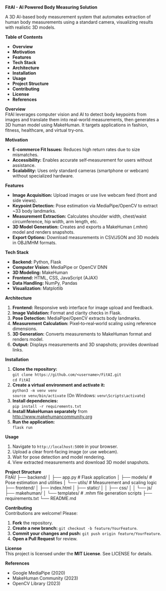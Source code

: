 **FitAI - AI Powered Body Measuring Solution**

A 3D AI-based body measurement system that automates extraction of human body measurements using a standard camera, visualizing results with realistic 3D models.

**Table of Contents**

- **Overview**
- **Motivation**
- **Features**
- **Tech Stack**
- **Architecture**
- **Installation**
- **Usage**
- **Project Structure**
- **Contributing**
- **License**
- **References**

**Overview**  
FitAI leverages computer vision and AI to detect body keypoints from images and translate them into real-world measurements, then generates a 3D human model using MakeHuman. It targets applications in fashion, fitness, healthcare, and virtual try‑ons.

**Motivation**  
- **E‑commerce Fit Issues:** Reduces high return rates due to size mismatches.  
- **Accessibility:** Enables accurate self‑measurement for users without assistance.  
- **Scalability:** Uses only standard cameras (smartphone or webcam) without specialized hardware.

**Features**  
- **Image Acquisition:** Upload images or use live webcam feed (front and side views).  
- **Keypoint Detection:** Pose estimation via MediaPipe/OpenCV to extract ~33 body landmarks.  
- **Measurement Extraction:** Calculates shoulder width, chest/waist circumference, hip width, arm length, etc.  
- **3D Model Generation:** Creates and exports a MakeHuman (.mhm) model and renders snapshots.  
- **Export Options:** Download measurements in CSV/JSON and 3D models in OBJ/MHM formats.

**Tech Stack**  
- **Backend:** Python, Flask  
- **Computer Vision:** MediaPipe or OpenCV DNN  
- **3D Modeling:** MakeHuman  
- **Frontend:** HTML, CSS, JavaScript (AJAX)  
- **Data Handling:** NumPy, Pandas  
- **Visualization:** Matplotlib  

**Architecture**  
1. **Frontend:** Responsive web interface for image upload and feedback.  
2. **Image Validation:** Format and clarity checks in Flask.  
3. **Pose Detection:** MediaPipe/OpenCV extracts body landmarks.  
4. **Measurement Calculation:** Pixel‑to‑real‑world scaling using reference dimensions.  
5. **3D Generation:** Converts measurements to MakeHuman format and renders model.  
6. **Output:** Displays measurements and 3D snapshots; provides download links.

**Installation**  
1. **Clone the repository:**  
   `git clone https://github.com/<username>/FitAI.git`  
   `cd FitAI`  
2. **Create a virtual environment and activate it:**  
   `python3 -m venv venv`  
   `source venv/bin/activate`  (On Windows: `venv\Scripts\activate`)  
3. **Install dependencies:**  
   `pip install -r requirements.txt`  
4. **Install MakeHuman separately** from http://www.makehumancommunity.org  
5. **Run the application:**  
   `flask run`

**Usage**  
1. Navigate to `http://localhost:5000` in your browser.  
2. Upload a clear front‑facing image (or use webcam).  
3. Wait for pose detection and model rendering.  
4. View extracted measurements and download 3D model snapshots.

**Project Structure**  
FitAI/
├── backend/
│ ├── app.py # Flask application
│ ├── models/ # Pose estimation and utilities
│ └── utils/ # Measurement and scaling logic
├── frontend/
│ ├── index.html
│ ├── static/
│ │ ├── css/
│ │ └── js/
├── makehuman/
│ └── templates/ # .mhm file generation scripts
├── requirements.txt
└── README.md

**Contributing**  
Contributions are welcome! Please:  
1. **Fork** the repository.  
2. **Create a new branch:** `git checkout -b feature/YourFeature`.  
3. **Commit your changes and push:** `git push origin feature/YourFeature`.  
4. **Open a Pull Request** for review.

**License**  
This project is licensed under the **MIT License**. See LICENSE for details.

**References**  
- Google MediaPipe (2020)  
- MakeHuman Community (2023)  
- OpenCV Library (2023)  
